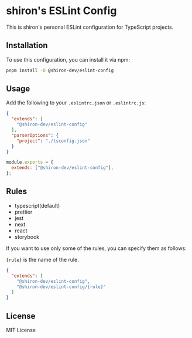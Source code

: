 # shiron's ESLint Config

This is shiron's personal ESLint configuration for TypeScript projects.

## Installation

To use this configuration, you can install it via npm:

```bash
pnpm install -D @shiron-dev/eslint-config
```

## Usage

Add the following to your `.eslintrc.json` or `.eslintrc.js`:

```json
{
  "extends": [
    "@shiron-dev/eslint-config"
  ],
  "parserOptions": {
    "project": "./tsconfig.json"
  }
}
```

```js
module.exports = {
  extends: ["@shiron-dev/eslint-config"],
};
```

## Rules

- typescript(default)
- prettier
- jest
- next
- react
- storybook

If you want to use only some of the rules, you can specify them as follows:

`{rule}` is the name of the rule.

```json
{
  "extends": [
    "@shiron-dev/eslint-config",
    "@shiron-dev/eslint-config/{rule}"
  ]
}
```

## License

MIT License
